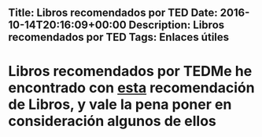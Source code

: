 Title: Libros recomendados por TED
Date: 2016-10-14T20:16:09+00:00
Description: Libros recomendados por TED
Tags: Enlaces útiles
---
# Libros recomendados por TEDMe he encontrado con [esta](http://ideas.ted.com/your-holiday-reading-list-58-books-recommended-by-ted-speakers/) recomendación de Libros, y vale la pena poner en consideración algunos de ellos